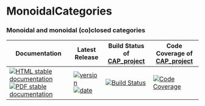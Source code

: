 <!-- BEGIN HEADER -->
# MonoidalCategories

### Monoidal and monoidal (co)closed categories

| Documentation | Latest Release | Build Status of [CAP_project](/../../) | Code Coverage of [CAP_project](/../../) |
| ------------- | -------------- | ------------ | ------------- |
| [![HTML stable documentation][html-img]][html-url] [![PDF stable documentation][pdf-img]][pdf-url] | [![version][version-img]][version-url] [![date][date-img]][date-url] | [![Build Status][tests-img]][tests-url] | [![Code Coverage][codecov-img]][codecov-url] |

<!-- END HEADER -->

<!-- BEGIN FOOTER -->
[html-img]: https://img.shields.io/badge/HTML-stable-blue.svg
[html-url]: https://homalg-project.github.io/CAP_project/MonoidalCategories/doc/chap0_mj.html

[pdf-img]: https://img.shields.io/badge/PDF-stable-blue.svg
[pdf-url]: https://homalg-project.github.io/CAP_project/MonoidalCategories/download_pdf.html

[version-img]: https://img.shields.io/endpoint?url=https://homalg-project.github.io/CAP_project/MonoidalCategories/badge_version.json
[version-url]: https://homalg-project.github.io/CAP_project/MonoidalCategories/view_release.html

[date-img]: https://img.shields.io/endpoint?url=https://homalg-project.github.io/CAP_project/MonoidalCategories/badge_date.json
[date-url]: https://homalg-project.github.io/CAP_project/MonoidalCategories/view_release.html

[tests-img]: https://github.com/homalg-project/CAP_project/workflows/Tests/badge.svg?branch=master
[tests-url]: https://github.com/homalg-project/CAP_project/actions?query=workflow%3ATests+branch%3Amaster

[codecov-img]: https://codecov.io/gh/homalg-project/CAP_project/branch/master/graph/badge.svg
[codecov-url]: https://codecov.io/gh/homalg-project/CAP_project
<!-- END FOOTER -->
